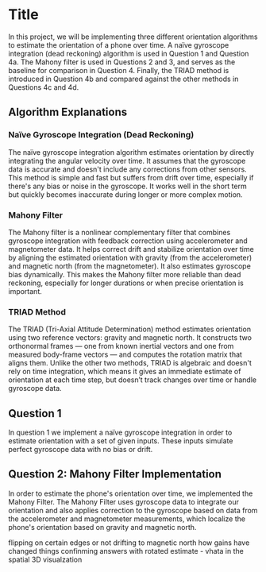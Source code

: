 # Title

In this project, we will be implementing three different orientation algorithms to estimate the orientation of a  phone over time. A naïve gyroscope integration (dead reckoning) algorithm is used in Question 1 and Question 4a. The Mahony filter is used in Questions 2 and 3, and serves as the baseline for comparison in Question 4. Finally, the TRIAD method is introduced in Question 4b and compared against the other methods in Questions 4c and 4d.

## Algorithm Explanations

### Naïve Gyroscope Integration (Dead Reckoning)

The naïve gyroscope integration algorithm estimates orientation by directly integrating the angular velocity over time. It assumes that the gyroscope data is accurate and doesn't include any corrections from other sensors. This method is simple and fast but suffers from drift over time, especially if there's any bias or noise in the gyroscope. It works well in the short term but quickly becomes inaccurate during longer or more complex motion.

### Mahony Filter

The Mahony filter is a nonlinear complementary filter that combines gyroscope integration with feedback correction using accelerometer and magnetometer data. It helps correct drift and stabilize orientation over time by aligning the estimated orientation with gravity (from the accelerometer) and magnetic north (from the magnetometer). It also estimates gyroscope bias dynamically. This makes the Mahony filter more reliable than dead reckoning, especially for longer durations or when precise orientation is important.

### TRIAD Method

The TRIAD (Tri-Axial Attitude Determination) method estimates orientation using two reference vectors: gravity and magnetic north. It constructs two orthonormal frames — one from known inertial vectors and one from measured body-frame vectors — and computes the rotation matrix that aligns them. Unlike the other two methods, TRIAD is algebraic and doesn't rely on time integration, which means it gives an immediate estimate of orientation at each time step, but doesn’t track changes over time or handle gyroscope data.

## Question 1

In question 1 we implement a naïve gyroscope integration in order to estimate orientation with a set of given inputs. These inputs simulate perfect gyroscope data with no bias or drift. 

## Question 2: Mahony Filter Implementation

In order to estimate the phone's orientation over time, we implemented the Mahony Filter. The Mahony Filter uses gyroscope data to integrate our orientation and also applies correction to the gyroscope based on data from the accelerometer and magnetometer measurements, which localize the phone's orientation based on gravity and magnetic north.

flipping on certain edges or not
drifting to magnetic north
how gains have changed things
confinming answers with rotated estimate - vhata in the spatial
3D visualzation